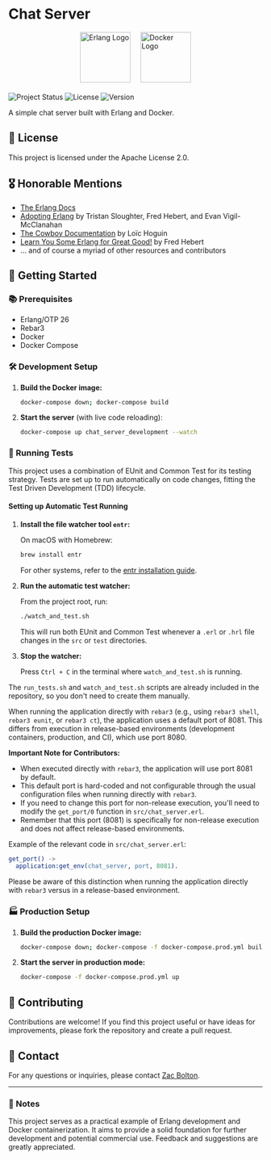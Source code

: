 # Chat Server

<div style="display: flex; justify-content: center; align-items: center; gap: 20px; margin-bottom: 20px">
  <img src="https://www.erlang.org/favicon.ico" alt="Erlang Logo" style="width: 100px; height: auto;"/>
  <img src="https://www.docker.com/wp-content/uploads/2022/03/Moby-logo.png" alt="Docker Logo" style="width: 100px; height: auto;"/>
</div>

![Project Status](https://img.shields.io/badge/status-in%20development-yellow)
![License](https://img.shields.io/badge/license-Apache%202.0-blue)
![Version](https://img.shields.io/badge/version-0.1.0-blue)

A simple chat server built with Erlang and Docker.

## 📝 License

This project is licensed under the Apache License 2.0.

## 🎖️ Honorable Mentions

- [The Erlang Docs](https://www.erlang.org/)
- [Adopting Erlang](https://adoptingerlang.org/) by Tristan Sloughter, Fred
  Hebert, and Evan Vigil-McClanahan
- [The Cowboy Documentation](https://ninenines.eu/docs/en/cowboy/2.9/guide/) by
  Loïc Hoguin
- [Learn You Some Erlang for Great Good!](https://learnyousomeerlang.com/) by
  Fred Hebert
- ... and of course a myriad of other resources and contributors

## 🚀 Getting Started

### 📚 Prerequisites

- Erlang/OTP 26
- Rebar3
- Docker
- Docker Compose

### 🛠️ Development Setup

1. **Build the Docker image:**

   ```sh
   docker-compose down; docker-compose build
   ```

2. **Start the server** (with live code reloading):
   ```sh
   docker-compose up chat_server_development --watch
   ```

### 🧪 Running Tests

This project uses a combination of EUnit and Common Test for its testing
strategy. Tests are set up to run automatically on code changes, fitting the
Test Driven Development (TDD) lifecycle.

#### Setting up Automatic Test Running

1. **Install the file watcher tool `entr`:**

   On macOS with Homebrew:

   ```sh
   brew install entr
   ```

   For other systems, refer to the [entr installation
   guide](https://github.com/eradman/entr#installation).

2. **Run the automatic test watcher:**

   From the project root, run:

   ```sh
   ./watch_and_test.sh
   ```

   This will run both EUnit and Common Test whenever a `.erl` or `.hrl` file
   changes in the `src` or `test` directories.

3. **Stop the watcher:**

   Press `Ctrl + C` in the terminal where `watch_and_test.sh` is running.

The `run_tests.sh` and `watch_and_test.sh` scripts are already included in the
repository, so you don't need to create them manually.

When running the application directly with `rebar3` (e.g., using `rebar3 shell`,
`rebar3 eunit`, or `rebar3 ct`), the application uses a default port of 8081.
This differs from execution in release-based environments (development
containers, production, and CI), which use port 8080.

**Important Note for Contributors:**

- When executed directly with `rebar3`, the application will use port 8081 by
  default.
- This default port is hard-coded and not configurable through the usual
  configuration files when running directly with `rebar3`.
- If you need to change this port for non-release execution, you'll need to
  modify the `get_port/0` function in `src/chat_server.erl`.
- Remember that this port (8081) is specifically for non-release execution and
  does not affect release-based environments.

Example of the relevant code in `src/chat_server.erl`:

```erlang
get_port() ->
  application:get_env(chat_server, port, 8081).
```

Please be aware of this distinction when running the application directly with
`rebar3` versus in a release-based environment.

### 🏭 Production Setup

1. **Build the production Docker image:**

   ```sh
   docker-compose down; docker-compose -f docker-compose.prod.yml build
   ```

2. **Start the server in production mode:**
   ```sh
   docker-compose -f docker-compose.prod.yml up
   ```

## 🤝 Contributing

Contributions are welcome! If you find this project useful or have ideas for
improvements, please fork the repository and create a pull request.

## 📧 Contact

For any questions or inquiries, please contact [Zac Bolton](mailto:zacbolton2129@gmail.com).

---

### 📝 Notes

This project serves as a practical example of Erlang development and Docker
containerization. It aims to provide a solid foundation for further development
and potential commercial use. Feedback and suggestions are greatly appreciated.
